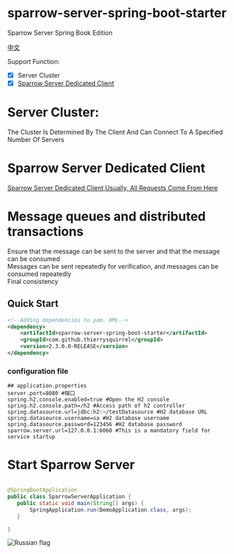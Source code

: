 # sparrow-server-spring-boot-starter

Sparrow Server Spring Book Edition

[中文](./README_zh_CN.md)

Support Function:

- [x] Server Cluster
- [x] [Sparrow Server Dedicated Client](https://github.com/ThierrySquirrel/sparrow-spring-boot-starter)

# Server Cluster:

The Cluster Is Determined By The Client And Can Connect To A Specified Number Of Servers

# Sparrow Server Dedicated Client

[Sparrow Server Dedicated Client,Usually, All Requests Come From Here](https://github.com/ThierrySquirrel/sparrow-spring-boot-starter)

# Message queues and distributed transactions

Ensure that the message can be sent to the server and that the message can be consumed  
Messages can be sent repeatedly for verification, and messages can be consumed repeatedly  
Final consistency  

## Quick Start

```xml
<!--Adding dependencies to pom. XML-->
<dependency>
    <artifactId>sparrow-server-spring-boot-starter</artifactId>
    <groupId>com.github.thierrysquirrel</groupId>
    <version>2.3.0.0-RELEASE</version>
</dependency>
``` 

### configuration file

 ```properties
 ## application.properties
server.port=8080 #端口
spring.h2.console.enabled=true #Open the H2 console
spring.h2.console.path=/h2 #Access path of h2 controller
spring.datasource.url=jdbc:h2:~/testDatasource #H2 database URL
spring.datasource.username=sa #H2 database username
spring.datasource.password=123456 #H2 database password
sparrow.server.url=127.0.0.1:6060 #This is a mandatory field for service startup
 ```

# Start Sparrow Server

 ```java

@SpringBootApplication
public class SparrowServerApplication {
	public static void main(String[] args) {
		SpringApplication.run(DemoApplication.class, args);
	}

}
 ```
 
![Russian flag](https://user-images.githubusercontent.com/49895274/190372499-79f8088b-acd5-4440-9926-1d3afa08e10b.png)
